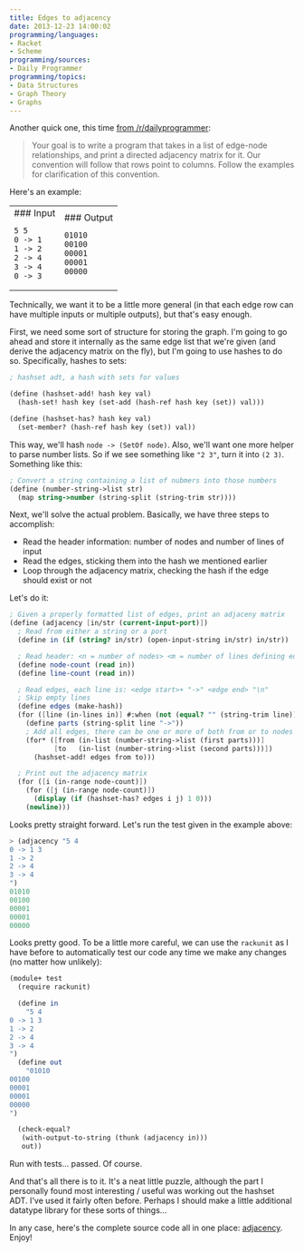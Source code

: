 ```yaml
---
title: Edges to adjacency
date: 2013-12-23 14:00:02
programming/languages:
- Racket
- Scheme
programming/sources:
- Daily Programmer
programming/topics:
- Data Structures
- Graph Theory
- Graphs
---
```

Another quick one, this time <a href="http://www.reddit.com/r/dailyprogrammer/comments/1t6dlf/121813_challenge_140_intermediate_adjacency_matrix/">from /r/dailyprogrammer</a>:

> Your goal is to write a program that takes in a list of edge-node relationships, and print a directed adjacency matrix for it. Our convention will follow that rows point to columns. Follow the examples for clarification of this convention.

<!--more-->

Here's an example:

<table class="table table-striped"><tr><td>
### Input

```
5 5
0 -> 1
1 -> 2
2 -> 4
3 -> 4
0 -> 3
```

</td><td>
### Output

```
01010
00100
00001
00001
00000
```

</td></tr><table class="table table-striped">

Technically, we want it to be a little more general (in that each edge row can have multiple inputs or multiple outputs), but that's easy enough. 

First, we need some sort of structure for storing the graph. I'm going to go ahead and store it internally as the same edge list that we're given (and derive the adjacency matrix on the fly), but I'm going to use hashes to do so. Specifically, hashes to sets:

```scheme
; hashset adt, a hash with sets for values

(define (hashset-add! hash key val)
  (hash-set! hash key (set-add (hash-ref hash key (set)) val)))

(define (hashset-has? hash key val)
  (set-member? (hash-ref hash key (set)) val))
```

This way, we'll hash `node -> (SetOf node)`. Also, we'll want one more helper to parse number lists. So if we see something like `"2 3"`, turn it into `(2 3)`. Something like this:

```scheme
; Convert a string containing a list of nubmers into those numbers
(define (number-string->list str)
  (map string->number (string-split (string-trim str))))
```

Next, we'll solve the actual problem. Basically, we have three steps to accomplish:


* Read the header information: number of nodes and number of lines of input
* Read the edges, sticking them into the hash we mentioned earlier
* Loop through the adjacency matrix, checking the hash if the edge should exist or not


Let's do it:

```scheme
; Given a properly formatted list of edges, print an adjaceny matrix
(define (adjacency [in/str (current-input-port)])
  ; Read from either a string or a port
  (define in (if (string? in/str) (open-input-string in/str) in/str))

  ; Read header: <n = number of nodes> <m = number of lines defining edges>
  (define node-count (read in))
  (define line-count (read in))

  ; Read edges, each line is: <edge start>+ "->" <edge end> "\n"
  ; Skip empty lines
  (define edges (make-hash))
  (for ([line (in-lines in)] #:when (not (equal? "" (string-trim line))))
    (define parts (string-split line "->"))
    ; Add all edges, there can be one or more of both from or to nodes
    (for* ([from (in-list (number-string->list (first parts)))]
           [to   (in-list (number-string->list (second parts)))])
      (hashset-add! edges from to)))

  ; Print out the adjacency matrix 
  (for ([i (in-range node-count)])
    (for ([j (in-range node-count)])
      (display (if (hashset-has? edges i j) 1 0)))
    (newline)))
```

Looks pretty straight forward. Let's run the test given in the example above: 

```scheme
> (adjacency "5 4
0 -> 1 3
1 -> 2
2 -> 4
3 -> 4
")
01010
00100
00001
00001
00000
```

Looks pretty good. To be a little more careful, we can use the `rackunit` as I have before to automatically test our code any time we make any changes (no matter how unlikely):

```scheme
(module+ test
  (require rackunit)

  (define in
    "5 4
0 -> 1 3
1 -> 2
2 -> 4
3 -> 4
")
  (define out 
    "01010
00100
00001
00001
00000
")

  (check-equal? 
   (with-output-to-string (thunk (adjacency in)))
   out))
```

Run with tests... passed. Of course.

And that's all there is to it. It's a neat little puzzle, although the part I personally found most interesting / useful was working out the hashset ADT. I've used it fairly often before. Perhaps I should make a little additional datatype library for these sorts of things... 

In any case, here's the complete source code all in one place: <a href="https://github.com/jpverkamp/small-projects/blob/master/blog/adjacency.rkt">adjacency</a>. Enjoy!